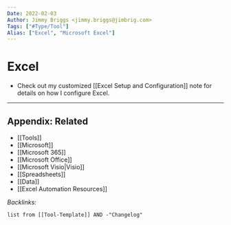```yaml
---
Date: 2022-02-03
Author: Jimmy Briggs <jimmy.briggs@jimbrig.com>
Tags: ["#Type/Tool"]
Alias: ["Excel", "Microsoft Excel"]
---
```


# Excel

- Check out my customized [[Excel Setup and Configuration]] note for details on how I configure Excel.

***

## Appendix: Related

- [[Tools]]
- [[Microsoft]]
- [[Microsoft 365]]
- [[Microsoft Office]]
- [[Microsoft Visio|Visio]]
- [[Spreadsheets]]
- [[Data]]
- [[Excel Automation Resources]]

*Backlinks:*

```dataview
list from [[Tool-Template]] AND -"Changelog"
```